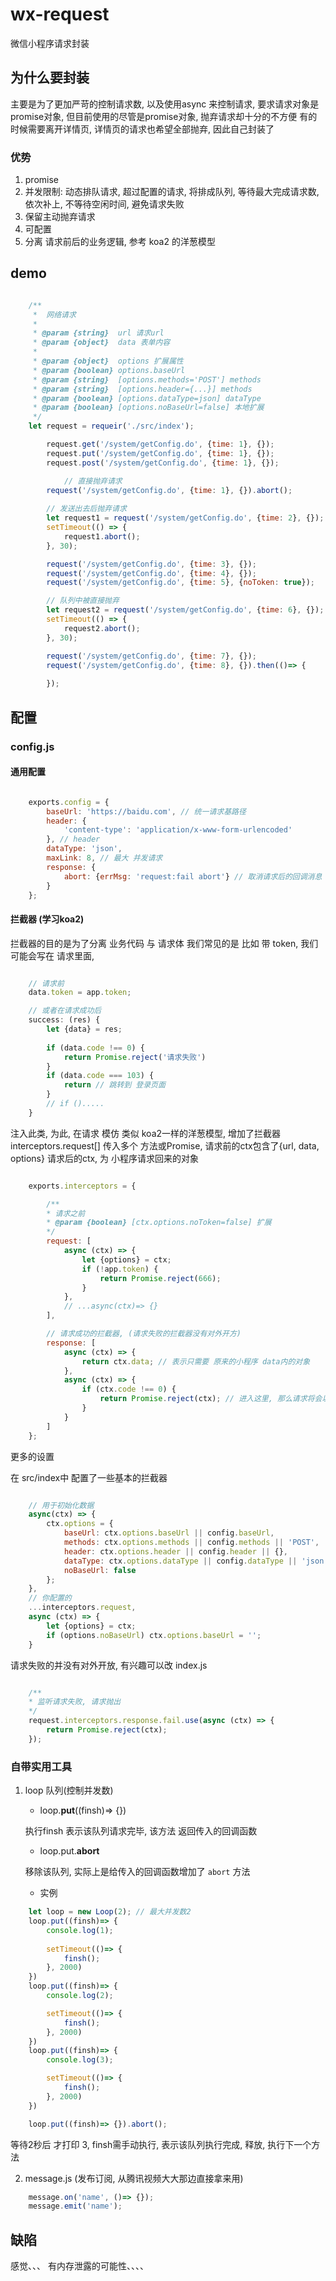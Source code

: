 # wx-request
微信小程序请求封装


## 为什么要封装
主要是为了更加严苛的控制请求数, 以及使用async 来控制请求, 要求请求对象是 promise对象,
但目前使用的尽管是promise对象, 抛弃请求却十分的不方便
有的时候需要离开详情页, 详情页的请求也希望全部抛弃, 因此自己封装了

### 优势

1. promise
2. 并发限制: 动态排队请求, 超过配置的请求, 将排成队列, 等待最大完成请求数, 依次补上, 不等待空闲时间, 避免请求失败
3. 保留主动抛弃请求
4. 可配置
5. 分离 请求前后的业务逻辑, 参考 koa2 的洋葱模型


## demo

```js

    /**
     *  网络请求
     *
     * @param {string}  url 请求url
     * @param {object}  data 表单内容
     *
     * @param {object}  options 扩展属性
     * @param {boolean} options.baseUrl
     * @param {string}  [options.methods='POST'] methods
     * @param {string}  [options.header={...}] methods
     * @param {boolean} [options.dataType=json] dataType
     * @param {boolean} [options.noBaseUrl=false] 本地扩展
     */
    let request = requeir('./src/index');

        request.get('/system/getConfig.do', {time: 1}, {});
        request.put('/system/getConfig.do', {time: 1}, {});
        request.post('/system/getConfig.do', {time: 1}, {});

            // 直接抛弃请求
        request('/system/getConfig.do', {time: 1}, {}).abort();
        
        // 发送出去后抛弃请求
        let request1 = request('/system/getConfig.do', {time: 2}, {});
        setTimeout(() => {
            request1.abort();
        }, 30);

        request('/system/getConfig.do', {time: 3}, {});
        request('/system/getConfig.do', {time: 4}, {});
        request('/system/getConfig.do', {time: 5}, {noToken: true});

        // 队列中被直接抛弃
        let request2 = request('/system/getConfig.do', {time: 6}, {});
        setTimeout(() => {
            request2.abort();
        }, 30);

        request('/system/getConfig.do', {time: 7}, {});
        request('/system/getConfig.do', {time: 8}, {}).then(()=> {
            
        });

```

## 配置
    
### config.js
    
#### 通用配置
```js

    exports.config = {
        baseUrl: 'https://baidu.com', // 统一请求基路径
        header: {
            'content-type': 'application/x-www-form-urlencoded'
        }, // header
        dataType: 'json',
        maxLink: 8, // 最大 并发请求
        response: {
            abort: {errMsg: 'request:fail abort'} // 取消请求后的回调消息
        }
    };

```

#### 拦截器 (学习koa2)

拦截器的目的是为了分离 业务代码 与 请求体
我们常见的是 比如 带 token, 我们可能会写在 请求里面, 
    
```js

    // 请求前
    data.token = app.token;

    // 或者在请求成功后
    success: (res) {
        let {data} = res;
        
        if (data.code !== 0) {
            return Promise.reject('请求失败')
        }
        if (data.code === 103) {
            return // 跳转到 登录页面
        }
        // if ().....
    }

```

注入此类, 为此, 在请求 模仿 类似 koa2一样的洋葱模型, 增加了拦截器
interceptors.request[] 传入多个 方法或Promise, 请求前的ctx包含了{url, data, options}
请求后的ctx, 为 小程序请求回来的对象

```js

    exports.interceptors = {

        /**
        * 请求之前
        * @param {boolean} [ctx.options.noToken=false] 扩展
        */
        request: [
            async (ctx) => {
                let {options} = ctx;
                if (!app.token) {
                    return Promise.reject(666);
                }
            },
            // ...async(ctx)=> {}
        ],

        // 请求成功的拦截器, (请求失败的拦截器没有对外开方)
        response: [
            async (ctx) => {
                return ctx.data; // 表示只需要 原来的小程序 data内的对象
            },
            async (ctx) => {
                if (ctx.code !== 0) {
                    return Promise.reject(ctx); // 进入这里, 那么请求将会以 reject 的方式回调 
                }
            }
        ]
    };

```

更多的设置

在 src/index中 配置了一些基本的拦截器
```js

    // 用于初始化数据
    async(ctx) => {
        ctx.options = {
            baseUrl: ctx.options.baseUrl || config.baseUrl,
            methods: ctx.options.methods || config.methods || 'POST',
            header: ctx.options.header || config.header || {},
            dataType: ctx.options.dataType || config.dataType || 'json',
            noBaseUrl: false
        };
    },
    // 你配置的
    ...interceptors.request,
    async (ctx) => {
        let {options} = ctx;
        if (options.noBaseUrl) ctx.options.baseUrl = '';
    }

```

请求失败的并没有对外开放, 有兴趣可以改 index.js
```js

    /**
    * 监听请求失败, 请求抛出
    */
    request.interceptors.response.fail.use(async (ctx) => {
        return Promise.reject(ctx);
    });
```
### 自带实用工具

1. loop 队列(控制并发数)


    - loop.**put**((finsh)=> {})

    执行finsh 表示该队列请求完毕, 该方法 返回传入的回调函数

    - loop.put.**abort** 
    
    移除该队列, 实际上是给传入的回调函数增加了 `abort` 方法

    - 实例
    
```js
    let loop = new Loop(2); // 最大并发数2
    loop.put((finsh)=> {
        console.log(1);
        
        setTimeout(()=> {
            finsh();
        }, 2000)
    })
    loop.put((finsh)=> {
        console.log(2);

        setTimeout(()=> {
            finsh();
        }, 2000)
    })
    loop.put((finsh)=> {
        console.log(3);

        setTimeout(()=> {
            finsh();
        }, 2000)
    })

    loop.put((finsh)=> {}).abort();
```

等待2秒后 才打印 3, finsh需手动执行, 表示该队列执行完成, 释放, 执行下一个方法



2. message.js (发布订阅, 从腾讯视频大大那边直接拿来用)

```js
    message.on('name', ()=> {});
    message.emit('name');
```

## 缺陷
感觉、、、 有内存泄露的可能性、、、、
